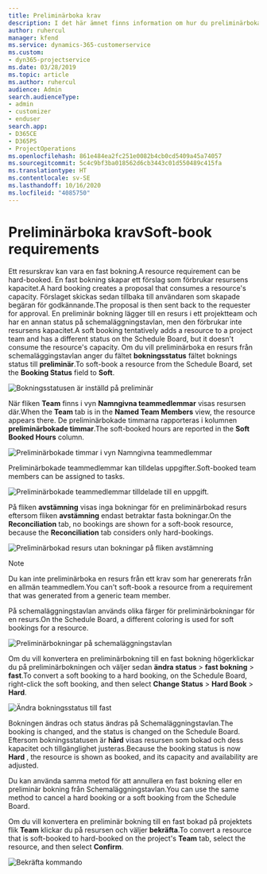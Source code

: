 ```yaml
---
title: Preliminärboka krav
description: I det här ämnet finns information om hur du preliminärbokar krav.
author: ruhercul
manager: kfend
ms.service: dynamics-365-customerservice
ms.custom:
- dyn365-projectservice
ms.date: 03/28/2019
ms.topic: article
ms.author: ruhercul
audience: Admin
search.audienceType:
- admin
- customizer
- enduser
search.app:
- D365CE
- D365PS
- ProjectOperations
ms.openlocfilehash: 861e484ea2fc251e0082b4cb0cd5409a45a74057
ms.sourcegitcommit: 5c4c9bf3ba018562d6cb3443c01d550489c415fa
ms.translationtype: HT
ms.contentlocale: sv-SE
ms.lasthandoff: 10/16/2020
ms.locfileid: "4085750"
---
```

# <a name="soft-book-requirements"></a><span data-ttu-id="0742f-103">Preliminärboka krav</span><span class="sxs-lookup"><span data-stu-id="0742f-103">Soft-book requirements</span></span>

<span data-ttu-id="0742f-104">Ett resurskrav kan vara en fast bokning.</span><span class="sxs-lookup"><span data-stu-id="0742f-104">A resource requirement can be hard-booked.</span></span> <span data-ttu-id="0742f-105">En fast bokning skapar ett förslag som förbrukar resursens kapacitet.</span><span class="sxs-lookup"><span data-stu-id="0742f-105">A hard booking creates a proposal that consumes a resource's capacity.</span></span> <span data-ttu-id="0742f-106">Förslaget skickas sedan tillbaka till användaren som skapade begäran för godkännande.</span><span class="sxs-lookup"><span data-stu-id="0742f-106">The proposal is then sent back to the requester for approval.</span></span> <span data-ttu-id="0742f-107">En preliminär bokning lägger till en resurs i ett projektteam och har en annan status på schemaläggningstavlan, men den förbrukar inte resursens kapacitet.</span><span class="sxs-lookup"><span data-stu-id="0742f-107">A soft booking tentatively adds a resource to a project team and has a different status on the Schedule Board, but it doesn't consume the resource's capacity.</span></span> <span data-ttu-id="0742f-108">Om du vill preliminärboka en resurs från schemaläggingstavlan anger du fältet **bokningsstatus** fältet boknings status till **preliminär**.</span><span class="sxs-lookup"><span data-stu-id="0742f-108">To soft-book a resource from the Schedule Board, set the **Booking Status** field to **Soft**.</span></span>

![Bokningsstatusen är inställd på preliminär](media/Resource-Management-image77.png)

<span data-ttu-id="0742f-110">När fliken **Team** finns i vyn **Namngivna teammedlemmar** visas resursen där.</span><span class="sxs-lookup"><span data-stu-id="0742f-110">When the **Team** tab is in the **Named Team Members** view, the resource appears there.</span></span> <span data-ttu-id="0742f-111">De preliminärbokade timmarna rapporteras i kolumnen **preliminärbokade timmar**.</span><span class="sxs-lookup"><span data-stu-id="0742f-111">The soft-booked hours are reported in the **Soft Booked Hours** column.</span></span>

![Preliminärbokade timmar i vyn Namngivna teammedlemmar](media/Resource-Management-image78.png)

<span data-ttu-id="0742f-113">Preliminärbokade teammedlemmar kan tilldelas uppgifter.</span><span class="sxs-lookup"><span data-stu-id="0742f-113">Soft-booked team members can be assigned to tasks.</span></span>

![Preliminärbokade teammedlemmar tilldelade till en uppgift.](media/Resource-Management-image79.png)

<span data-ttu-id="0742f-115">På fliken **avstämning** visas inga bokningar för en preliminärbokad resurs eftersom fliken **avstämning** endast betraktar fasta bokningar.</span><span class="sxs-lookup"><span data-stu-id="0742f-115">On the **Reconciliation** tab, no bookings are shown for a soft-book resource, because the **Reconciliation** tab considers only hard-bookings.</span></span>

![Preliminärbokad resurs utan bokningar på fliken avstämning](media/Resource-Management-image80.png)

> [!NOTE]
> <span data-ttu-id="0742f-117">Du kan inte preliminärboka en resurs från ett krav som har genererats från en allmän teammedlem.</span><span class="sxs-lookup"><span data-stu-id="0742f-117">You can't soft-book a resource from a requirement that was generated from a generic team member.</span></span>

<span data-ttu-id="0742f-118">På schemaläggningstavlan används olika färger för preliminärbokningar för en resurs.</span><span class="sxs-lookup"><span data-stu-id="0742f-118">On the Schedule Board, a different coloring is used for soft bookings for a resource.</span></span>

![Preliminärbokningar på schemaläggningstavlan](media/Resource-Management-image81.png)

<span data-ttu-id="0742f-120">Om du vill konvertera en preliminärbokning till en fast bokning högerklickar du på preliminärbokningen och väljer sedan **ändra status** \> **fast bokning** \> **fast**.</span><span class="sxs-lookup"><span data-stu-id="0742f-120">To convert a soft booking to a hard booking, on the Schedule Board, right-click the soft booking, and then select **Change Status** \> **Hard Book** \> **Hard**.</span></span>

![Ändra bokningsstatus till fast](media/Resource-Management-image82.png)

<span data-ttu-id="0742f-122">Bokningen ändras och status ändras på Schemaläggningstavlan.</span><span class="sxs-lookup"><span data-stu-id="0742f-122">The booking is changed, and the status is changed on the Schedule Board.</span></span> <span data-ttu-id="0742f-123">Eftersom bokningsstatusen är **hård** visas resursen som bokad och dess kapacitet och tillgänglighet justeras.</span><span class="sxs-lookup"><span data-stu-id="0742f-123">Because the booking status is now **Hard** , the resource is shown as booked, and its capacity and availability are adjusted.</span></span>

<span data-ttu-id="0742f-124">Du kan använda samma metod för att annullera en fast bokning eller en preliminär bokning från Schemaläggningstavlan.</span><span class="sxs-lookup"><span data-stu-id="0742f-124">You can use the same method to cancel a hard booking or a soft booking from the Schedule Board.</span></span>

<span data-ttu-id="0742f-125">Om du vill konvertera en preliminär bokning till en fast bokad på projektets flik **Team** klickar du på resursen och väljer **bekräfta**.</span><span class="sxs-lookup"><span data-stu-id="0742f-125">To convert a resource that is soft-booked to hard-booked on the project's **Team** tab, select the resource, and then select **Confirm**.</span></span>

![Bekräfta kommando](media/Resource-Management-image83.png)
